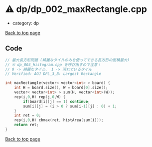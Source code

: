 <!-- mathjax config similar to math.stackexchange -->
<script type="text/javascript" async
  src="https://cdnjs.cloudflare.com/ajax/libs/mathjax/2.7.5/MathJax.js?config=TeX-MML-AM_CHTML">
</script>
<script type="text/x-mathjax-config">
  MathJax.Hub.Config({
    TeX: { equationNumbers: { autoNumber: "AMS" }},
    tex2jax: {
      inlineMath: [ ['$','$'] ],
      processEscapes: true
    },
    "HTML-CSS": { matchFontHeight: false },
    displayAlign: "left",
    displayIndent: "2em"
  });
</script>

<script type="text/javascript" src="https://cdnjs.cloudflare.com/ajax/libs/jquery/3.4.1/jquery.min.js"></script>
<script src="https://cdn.jsdelivr.net/npm/jquery-balloon-js@1.1.2/jquery.balloon.min.js" integrity="sha256-ZEYs9VrgAeNuPvs15E39OsyOJaIkXEEt10fzxJ20+2I=" crossorigin="anonymous"></script>
<script type="text/javascript" src="../../assets/js/copy-button.js"></script>
<link rel="stylesheet" href="../../assets/css/copy-button.css" />


# :warning: dp/dp_002_maxRectangle.cpp
* category: dp


[Back to top page](../../index.html)



## Code
```cpp
// 最大長方形問題 (綺麗なタイルのみを使ってできる長方形の面積最大)
// ※ dp_003_histogram.cpp を呼び出すので注意！
// 0 -> 綺麗なタイル、 1 -> 汚れているタイル
// Verified: AOJ DPL_3_B: Largest Rectangle

int maxRectangle(vector< vector<int> > board) {
    int H = board.size(), W = board[0].size();
    vector< vector<int> > sum(H, vector<int>(W));
    rep(i,0,H) rep(j,0,W) {
        if(board[i][j] == 1) continue;
        sum[i][j] = (i > 0 ? sum[i-1][j] : 0) + 1;
    }
    int ret = 0;
    rep(i,0,H) chmax(ret, histArea(sum[i]));
    return ret;
}
```

[Back to top page](../../index.html)

